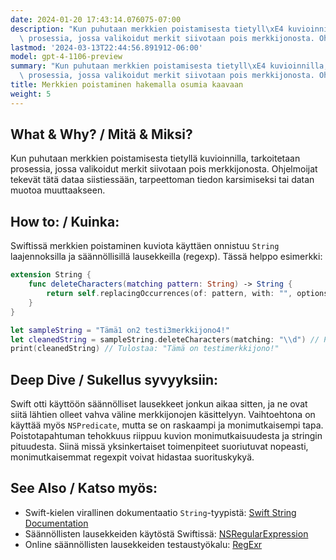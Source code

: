 ```yaml
---
date: 2024-01-20 17:43:14.076075-07:00
description: "Kun puhutaan merkkien poistamisesta tietyll\xE4 kuvioinnilla, tarkoitetaan\
  \ prosessia, jossa valikoidut merkit siivotaan pois merkkijonosta. Ohjelmoijat\u2026"
lastmod: '2024-03-13T22:44:56.891912-06:00'
model: gpt-4-1106-preview
summary: "Kun puhutaan merkkien poistamisesta tietyll\xE4 kuvioinnilla, tarkoitetaan\
  \ prosessia, jossa valikoidut merkit siivotaan pois merkkijonosta. Ohjelmoijat\u2026"
title: Merkkien poistaminen hakemalla osumia kaavaan
weight: 5
---
```


## What & Why? / Mitä & Miksi?
Kun puhutaan merkkien poistamisesta tietyllä kuvioinnilla, tarkoitetaan prosessia, jossa valikoidut merkit siivotaan pois merkkijonosta. Ohjelmoijat tekevät tätä dataa siistiessään, tarpeettoman tiedon karsimiseksi tai datan muotoa muuttaakseen.

## How to: / Kuinka:
Swiftissä merkkien poistaminen kuviota käyttäen onnistuu `String` laajennoksilla ja säännöllisillä lausekkeilla (regexp). Tässä helppo esimerkki:

```Swift
extension String {
    func deleteCharacters(matching pattern: String) -> String {
        return self.replacingOccurrences(of: pattern, with: "", options: .regularExpression)
    }
}

let sampleString = "Tämä1 on2 testi3merkkijono4!"
let cleanedString = sampleString.deleteCharacters(matching: "\\d") // Poistaa kaikki numerot
print(cleanedString) // Tulostaa: "Tämä on testimerkkijono!"
```

## Deep Dive / Sukellus syvyyksiin:
Swift otti käyttöön säännölliset lausekkeet jonkun aikaa sitten, ja ne ovat siitä lähtien olleet vahva väline merkkijonojen käsittelyyn. Vaihtoehtona on käyttää myös `NSPredicate`, mutta se on raskaampi ja monimutkaisempi tapa. Poistotapahtuman tehokkuus riippuu kuvion monimutkaisuudesta ja stringin pituudesta. Siinä missä yksinkertaiset toimenpiteet suoriutuvat nopeasti, monimutkaisemmat regexpit voivat hidastaa suorituskykyä.

## See Also / Katso myös:
- Swift-kielen virallinen dokumentaatio `String`-tyypistä: [Swift String Documentation](https://developer.apple.com/documentation/swift/string)
- Säännöllisten lausekkeiden käytöstä Swiftissä: [NSRegularExpression](https://developer.apple.com/documentation/foundation/nsregularexpression)
- Online säännöllisten lausekkeiden testaustyökalu: [RegExr](https://regexr.com/)
